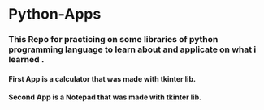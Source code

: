 ﻿<!-- @format -->

# Python-Apps

### This Repo for practicing on some libraries of python programming language to learn about and applicate on what i learned .

#### First App is a calculator that was made with tkinter lib.
#### Second App is a Notepad that was made with tkinter lib.
